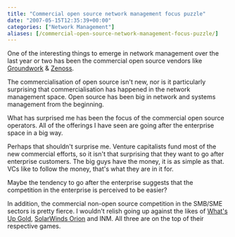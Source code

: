 ```yaml
---
title: "Commercial open source network management focus puzzle"
date: "2007-05-15T12:35:39+00:00"
categories: ["Network Management"]
aliases: [/commercial-open-source-network-management-focus-puzzle/]
---
```


One of the interesting things to emerge in network management over the last year or two has been the commercial open source vendors like [Groundwork](http://www.groundworkopensource.com/) &amp; [Zenoss](https://www.zenoss.com/).

The commercialisation of open source isn't new, nor is it particularly surprising that commercialisation has happened in the network management space. Open source has been big in network and systems management from the beginning.

What has surprised me has been the focus of the commercial open source operators. All of the offerings I have seen are going after the enterprise space in a big way.

Perhaps that shouldn't surprise me. Venture capitalists fund most of the new commercial efforts, so it isn't that surprising that they want to go after enterprise customers. The big guys have the money, it is as simple as that. VCs like to follow the money, that's what they are in it for.

Maybe the tendency to go after the enterprise suggests that the competition in the enterprise is perceived to be easier?

In addition, the commercial non-open source competition in the SMB/SME sectors is pretty fierce. I wouldn't relish going up against the likes of [What's Up Gold](http://www.ipswitch.com/products/whatsup/index.asp), [SolarWinds Orion](http://www.solarwinds.net/products/orion/index.aspx) and INM. All three are on the top of their respective games.
